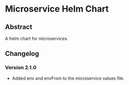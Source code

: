 # Microservice Helm Chart

## Abstract

A helm chart for microservices.

## Changelog

### Version 2.1.0

- Added env and envFrom to the microservice values file.